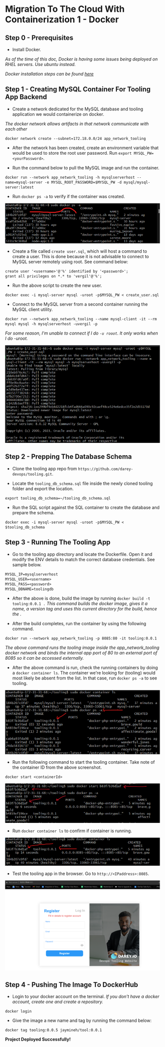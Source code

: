 # Migration To The Cloud With Containerization 1 - Docker

**Step 0 - Prerequisites**
---

- Install Docker.

*As of the time of this doc, Docker is having some issues being deployed on RHEL servers. Use ubuntu instead.*

*Docker installation steps can be found [here](https://docs.docker.com/engine/install/ubuntu/)*

**Step 1 - Creating MySQL Container For Tooling App Backend**
---

- Create a network dedicated for the MySQL database and tooling application we would containerize on docker.

*The docker network allows artifacts in that network communicate with each other*

```
docker network create --subnet=172.18.0.0/24 app_network_tooling
```

- After the network has been created, create an environment variable that would be used to store the root user password. Run `export MYSQL_PW=<yourPassword>`.

- Run the command below to pull the MySQL image and run the container.

```
docker run --network app_network_tooling -h mysqlserverhost --name=mysql-server -e MYSQL_ROOT_PASSWORD=$MYSQL_PW -d mysql/mysql-server:latest
```

- Run `docker ps -a` to verify if the container was created.

![Container Created](images/dpsa.png)

- Create a file called `create user.sql`, which will host a command to create a user. This is done because it is not advisable to connect to MySQL server remotely using root. See command below:

```
create user '<username>'@'%' identified by '<password>';
grant all privileges on *.* to 'vergil'@'%';
```

- Run the above script to create the new user.

```
docker exec -i mysql-server mysql -uroot -p$MYSQL_PW < create_user.sql
```

- Connect to the MySQL server from a second container running the MySQL client utility.

```
docker run --network app_network_tooling --name mysql-client -it --rm mysql mysql -h mysqlserverhost -uvergil -p
```

*For some reason, I'm unable to connect if I do `-u rooot`. It only works when I do -uroot.*

![MySQL Connect](images/sqlconnect.png)

**Step 2 - Prepping The Database Schema**
---

- Clone the tooling app repo from `https://github.com/darey-devops/tooling.git`.

- Locate the `tooling_db_schema.sql` file inside the newly cloned tooling folder and export the location.

```
export tooling_db_schema=~/tooling_db_schema.sql
```

- Run the SQL script against the SQL container to create the database and prepare the schema.

```
docker exec -i mysql-server mysql -uroot -p$MYSQL_PW < $tooling_db_schema
```

**Step 3 - Running The Tooling App**
---

- Go to the tooling app directory and locate the Dockerfile. Open it and modify the ENV details to match the correct database credentials. See sample below.

```
MYSQL_IP=mysqlserverhost
MYSQL_USER=<username>
MYSQL_PASS=<password>
MYSQL_DBNAME=toolingdb
```

- After the above is done, build the image by running `docker build -t tooling:0.0.1 .` *This command builds the docker image, gives it a name, a version tag and uses this current directory for the build, hence the .*

- After the build completes, run the container by using the following command.

```
docker run --network app_network_tooling -p 8085:80 -it tooling:0.0.1
```

*The above command runs the tooling image inside the app_network_tooling docker network and binds the internal app port of 80 to an external port of 8085 so it can be accessed externally.*

- After the above command is run, check the running containers by doing a `docker container ls`. The container we're looking for (tooling) would most likely be absent from the list. In that case, run `docker ps -a` to see tooling.

![Tooling](images/tooling.png)

- Run the following command to start the tooling container. Take note of the container ID from the above screenshot.

```
docker start <containerId>
```

![Docker Start](images/dockerstart.png)

- Run `docker container ls` to confirm if container is running.

![Container Status](images/containerls.png)

- Test the tooling app in the browser. Go to `http://<IPaddress>:8085`.

![Success](images/success.png)

**Step 4 - Pushing The Image To DockerHub**
---

- Login to your docker account on the terminal. *If you don't have a docker account, create one and create a repository.*

```
docker login
```

- Give the image a new name and tag by running the command below:

```
docker tag tooling:0.0.5 jaymineh/tool:0.0.1
```




**Project Deployed Successfully!**


